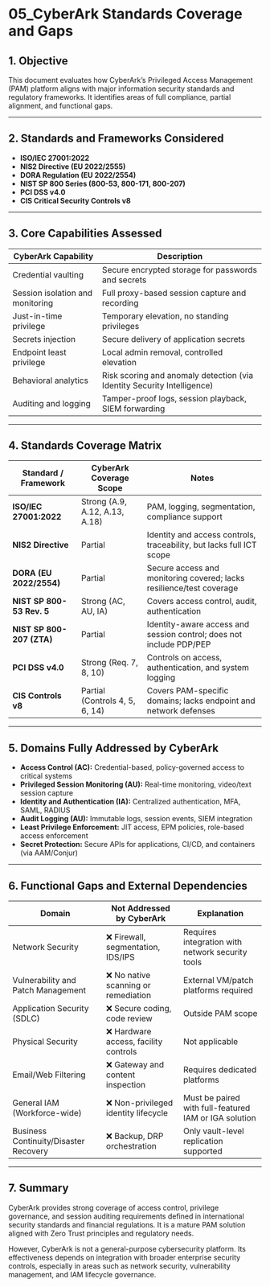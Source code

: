 # 05\_CyberArk Standards Coverage and Gaps

## 1. Objective

This document evaluates how CyberArk’s Privileged Access Management (PAM) platform aligns with major information security standards and regulatory frameworks. It identifies areas of full compliance, partial alignment, and functional gaps.

---

## 2. Standards and Frameworks Considered

* **ISO/IEC 27001:2022**
* **NIS2 Directive (EU 2022/2555)**
* **DORA Regulation (EU 2022/2554)**
* **NIST SP 800 Series (800-53, 800-171, 800-207)**
* **PCI DSS v4.0**
* **CIS Critical Security Controls v8**

---

## 3. Core Capabilities Assessed

| CyberArk Capability              | Description                                                             |
| -------------------------------- | ----------------------------------------------------------------------- |
| Credential vaulting              | Secure encrypted storage for passwords and secrets                      |
| Session isolation and monitoring | Full proxy-based session capture and recording                          |
| Just-in-time privilege           | Temporary elevation, no standing privileges                             |
| Secrets injection                | Secure delivery of application secrets                                  |
| Endpoint least privilege         | Local admin removal, controlled elevation                               |
| Behavioral analytics             | Risk scoring and anomaly detection (via Identity Security Intelligence) |
| Auditing and logging             | Tamper-proof logs, session playback, SIEM forwarding                    |

---

## 4. Standards Coverage Matrix

| Standard / Framework      | CyberArk Coverage Scope        | Notes                                                                |
| ------------------------- | ------------------------------ | -------------------------------------------------------------------- |
| **ISO/IEC 27001:2022**    | Strong (A.9, A.12, A.13, A.18) | PAM, logging, segmentation, compliance support                       |
| **NIS2 Directive**        | Partial                        | Identity and access controls, traceability, but lacks full ICT scope |
| **DORA (EU 2022/2554)**   | Partial                        | Secure access and monitoring covered; lacks resilience/test coverage |
| **NIST SP 800-53 Rev. 5** | Strong (AC, AU, IA)            | Covers access control, audit, authentication                         |
| **NIST SP 800-207 (ZTA)** | Partial                        | Identity-aware access and session control; does not include PDP/PEP  |
| **PCI DSS v4.0**          | Strong (Req. 7, 8, 10)         | Controls on access, authentication, and system logging               |
| **CIS Controls v8**       | Partial (Controls 4, 5, 6, 14) | Covers PAM-specific domains; lacks endpoint and network defenses     |

---

## 5. Domains Fully Addressed by CyberArk

* **Access Control (AC):** Credential-based, policy-governed access to critical systems
* **Privileged Session Monitoring (AU):** Real-time monitoring, video/text session capture
* **Identity and Authentication (IA):** Centralized authentication, MFA, SAML, RADIUS
* **Audit Logging (AU):** Immutable logs, session events, SIEM integration
* **Least Privilege Enforcement:** JIT access, EPM policies, role-based access enforcement
* **Secret Protection:** Secure APIs for applications, CI/CD, and containers (via AAM/Conjur)

---

## 6. Functional Gaps and External Dependencies

| Domain                                | Not Addressed by CyberArk            | Explanation                                           |
| ------------------------------------- | ------------------------------------ | ----------------------------------------------------- |
| Network Security                      | ❌ Firewall, segmentation, IDS/IPS    | Requires integration with network security tools      |
| Vulnerability and Patch Management    | ❌ No native scanning or remediation  | External VM/patch platforms required                  |
| Application Security (SDLC)           | ❌ Secure coding, code review         | Outside PAM scope                                     |
| Physical Security                     | ❌ Hardware access, facility controls | Not applicable                                        |
| Email/Web Filtering                   | ❌ Gateway and content inspection     | Requires dedicated platforms                          |
| General IAM (Workforce-wide)          | ❌ Non-privileged identity lifecycle  | Must be paired with full-featured IAM or IGA solution |
| Business Continuity/Disaster Recovery | ❌ Backup, DRP orchestration          | Only vault-level replication supported                |

---

## 7. Summary

CyberArk provides strong coverage of access control, privilege governance, and session auditing requirements defined in international security standards and financial regulations. It is a mature PAM solution aligned with Zero Trust principles and regulatory needs.

However, CyberArk is not a general-purpose cybersecurity platform. Its effectiveness depends on integration with broader enterprise security controls, especially in areas such as network security, vulnerability management, and IAM lifecycle governance.

